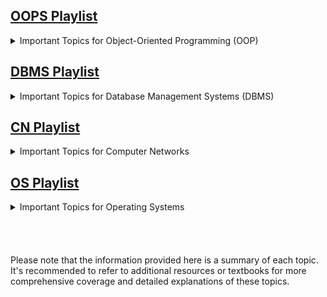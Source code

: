 
## <a href="https://docs.google.com/document/d/1JvdIM-TORcYevBP263eXeJXZwZMwrOs608q8Qa-cmxY/edit?usp=sharing"> OOPS Playlist </a>
<details>
<summary>Important Topics for Object-Oriented Programming (OOP)</summary>
<br>

- Class and Objects
- Features/Characteristics of OOP
- Compile-time and Runtime Polymorphism
- Variable Scopes
- Static (Variables, Functions, Objects)
- Inheritance (Type and Mode)
- Virtual (Functions and Class)
- Abstract Class and Interface
- Friend Function and Friend Class
- Call by Value and Reference
- This Pointer
- Abstraction
- Exception Handling
- Constructor and Destructor
- Copy Constructor
- Copy Assignment Operator
- Reference Variables
- Const (Variable, Function, Argument)
- Overloading (Function, Constructor, Operator)
- Function Overriding and Inline Function

</details>


## <a href="https://docs.google.com/document/d/1tuHLsqLimpfy0PgdrwbgtjKji4hiyG_QSMR-vXHCVfU/edit?usp=sharing"> DBMS Playlist </a>


<details>
<summary>Important Topics for Database Management Systems (DBMS)</summary>
<br>

- Advantage of DBMS
- Types of Keys
- Normalization
- SQL Queries
- Relational Algebra
- Joins
- Trigger
- Cursor
- View
- Dirty Read Problem
- Conflict Serializable vs View Serializable
- ACID Properties
- Indexing
- Indexing Methods

</details>

## <a href="https://docs.google.com/document/d/10P4v_HAt5szN4Xz71lm1itDemz_x-k9cN_PHqbsZESg/edit?usp=sharing"> CN Playlist </a>

<details>
<summary>Important Topics for Computer Networks</summary>
<br>

- Network Topology
- Switch, Hub, Router, Bridge
- Transmission Modes
- IPv4 vs IPv6
- Subnetting in IP
- OSI Layer
- TCP/IP Model
- TCP vs UDP
- DNS, DHCP, FTP, HTTP, HTTPS, SMTP, SNMP
- Flow Control vs Error Control

</details>


## <a href="https://docs.google.com/document/d/1YZTjq4WtG-GAIp7vfL6EbqVTYSmBUwD8GDjQBKhK3AM/edit?usp=sharing"> OS Playlist </a>

<details>
<summary>Important Topics for Operating Systems</summary>
<br>

- Process
  - Attributes
  - State
  - Life cycle
  - Process Control Block (PCB)
- Thread
- Scheduling Algorithms
- Multiprogramming
- Multiprocessing
- Multitasking
- Multithreading
- Memory Allocation
  - Fixed Partitioning
  - Dynamic Partitioning
  - Paging
  - Segmentation
- Internal and External Fragmentation
- Memory Allocation Techniques
- Page Replacement Algorithms
- Deadlock
- Critical Section Problem
- Mutex vs Semaphore

</details>


<br>
<br>
<br>
<br>
Please note that the information provided here is a summary of each topic. It's recommended to refer to additional resources or textbooks for more comprehensive coverage and detailed explanations of these topics.










